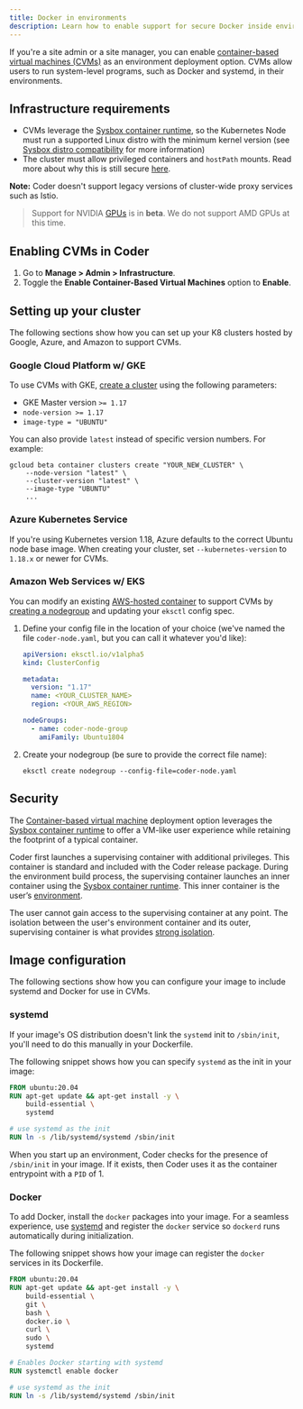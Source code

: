 ```yaml
---
title: Docker in environments
description: Learn how to enable support for secure Docker inside environments.
---
```


If you're a site admin or a site manager, you can enable
[container-based virtual machines (CVMs)](../../environments/cvms.md) as an
environment deployment option. CVMs allow users to run system-level programs,
such as Docker and systemd, in their environments.

## Infrastructure requirements

- CVMs leverage the
  [Sysbox container runtime](https://github.com/nestybox/sysbox), so the
  Kubernetes Node must run a supported Linux distro with the minimum kernel
  version (see
  [Sysbox distro compatibility](https://github.com/nestybox/sysbox/blob/master/docs/distro-compat.md)
  for more information)
- The cluster must allow privileged containers and `hostPath` mounts. Read more
  about why this is still secure [here](#security).

**Note:** Coder doesn't support legacy versions of cluster-wide proxy services
such as Istio.

> Support for NVIDIA [GPUs](gpu-acceleration.md) is in **beta**. We do not
> support AMD GPUs at this time.

## Enabling CVMs in Coder

1. Go to **Manage > Admin > Infrastructure**.
1. Toggle the **Enable Container-Based Virtual Machines** option to **Enable**.

## Setting up your cluster

The following sections show how you can set up your K8 clusters hosted by
Google, Azure, and Amazon to support CVMs.

### Google Cloud Platform w/ GKE

To use CVMs with GKE, [create a cluster](../../setup/kubernetes/google.md) using
the following parameters:

- GKE Master version `>= 1.17`
- `node-version >= 1.17`
- `image-type = "UBUNTU"`

You can also provide `latest` instead of specific version numbers. For example:

```console
gcloud beta container clusters create "YOUR_NEW_CLUSTER" \
    --node-version "latest" \
    --cluster-version "latest" \
    --image-type "UBUNTU"
    ...
```

### Azure Kubernetes Service

If you're using Kubernetes version 1.18, Azure defaults to the correct Ubuntu
node base image. When creating your cluster, set `--kubernetes-version` to
`1.18.x` or newer for CVMs.

### Amazon Web Services w/ EKS

You can modify an existing [AWS-hosted container](../../setup/kubernetes/aws.md)
to support CVMs by
[creating a nodegroup](https://eksctl.io/usage/managing-nodegroups/#creating-a-nodegroup-from-a-config-file)
and updating your `eksctl` config spec.

1. Define your config file in the location of your choice (we've named the file
   `coder-node.yaml`, but you can call it whatever you'd like):

   ```yaml
   apiVersion: eksctl.io/v1alpha5
   kind: ClusterConfig

   metadata:
     version: "1.17"
     name: <YOUR_CLUSTER_NAME>
     region: <YOUR_AWS_REGION>

   nodeGroups:
     - name: coder-node-group
       amiFamily: Ubuntu1804
   ```

1. Create your nodegroup (be sure to provide the correct file name):

   ```console
   eksctl create nodegroup --config-file=coder-node.yaml
   ```

## Security

The [Container-based virtual machine](../../environments/cvms.md) deployment
option leverages the
[Sysbox container runtime](https://github.com/nestybox/sysbox) to offer a
VM-like user experience while retaining the footprint of a typical container.

Coder first launches a supervising container with additional privileges. This
container is standard and included with the Coder release package. During the
environment build process, the supervising container launches an inner container
using the [Sysbox container runtime](https://github.com/nestybox/sysbox). This
inner container is the user’s [environment](../../environments/index.md).

The user cannot gain access to the supervising container at any point. The
isolation between the user's environment container and its outer, supervising
container is what provides
[strong isolation](https://github.com/nestybox/sysbox/blob/master/docs/user-guide/security.md).

## Image configuration

The following sections show how you can configure your image to include systemd
and Docker for use in CVMs.

### systemd

If your image's OS distribution doesn't link the `systemd` init to `/sbin/init`,
you'll need to do this manually in your Dockerfile.

The following snippet shows how you can specify `systemd` as the init in your
image:

```Dockerfile
FROM ubuntu:20.04
RUN apt-get update && apt-get install -y \
    build-essential \
    systemd

# use systemd as the init
RUN ln -s /lib/systemd/systemd /sbin/init
```

When you start up an environment, Coder checks for the presence of `/sbin/init`
in your image. If it exists, then Coder uses it as the container entrypoint with
a `PID` of 1.

### Docker

To add Docker, install the `docker` packages into your image. For a seamless
experience, use [systemd](#systemd) and register the `docker` service so
`dockerd` runs automatically during initialization.

The following snippet shows how your image can register the `docker` services in
its Dockerfile.

```Dockerfile
FROM ubuntu:20.04
RUN apt-get update && apt-get install -y \
    build-essential \
    git \
    bash \
    docker.io \
    curl \
    sudo \
    systemd

# Enables Docker starting with systemd
RUN systemctl enable docker

# use systemd as the init
RUN ln -s /lib/systemd/systemd /sbin/init
```
